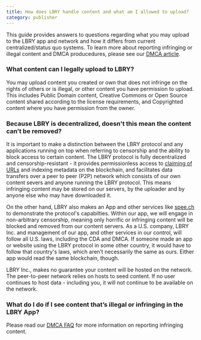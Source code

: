 ```yaml
---
title: How does LBRY handle content and what am I allowed to upload?
category: publisher
---
```


This guide provides answers to questions regarding what you may upload to the LBRY app and network and how it differs from current centralized/status quo systems. To learn more about reporting infringing or illegal content and DMCA producedures, please see our [DMCA article](https://lbry.io/faq/dmca). 

### What content can I legally upload to LBRY?

You may upload content you created or own that does not infringe on the rights of others or is illegal, or other content you have permission to upload. This includes Public Domain content, Creative Commons or Open Source content shared according to the license requirements, and Copyrighted content where you have permission from the owner.

### Because LBRY is decentralized, doesn't this mean the content can’t be removed?

It is important to make a distinction between the LBRY protocol and any applications running on top when referring to censorship and the ability to block access to certain content. The LBRY protocol is fully decentralized and censorship-resistant - it provides permissionless access to [claiming of URLs](https://lbry.io/faq/naming) and indexing metadata on the blockchain, and facilitates data transfers over a peer to peer (P2P) network which consists of our own content severs and anyone running the LBRY protocol. This means infringing content may be stored on our servers, by the uploader and by anyone else who may have downloaded it.  

On the other hand, LBRY also makes an App and other services like [spee.ch](https://spee.ch) to demonstrate the protocol's capabilties. Within our app, we will engage in non-arbitrary censorship, meaning only horrific or infringing content will be blocked and removed from our content servers. As a U.S. company, LBRY Inc. and management of our app, and other services in our control, will follow all U.S. laws, including the CDA and DMCA. If someone made an app or website using the LBRY protocol in some other country, it would have to follow that country's laws, which aren’t necessarily the same as ours. Either app would read the same blockchain, though. 

LBRY Inc., makes no guarantee your content will be hosted on the network. The peer-to-peer network relies on hosts to seed content. If no user continues to host data - including you, it will not continue to be available on the network.

### What do I do if I see content that’s illegal or infringing in the LBRY App?

Please read our [DMCA FAQ](https://lbry.io/faq/dmca) for more information on reporting infringing content.
